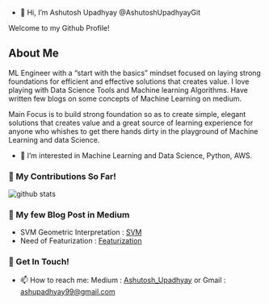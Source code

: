 - 👋 Hi, I’m Ashutosh Upadhyay @AshutoshUpadhyayGit

Welcome to my Github Profile!

## About Me
 ML Engineer with a “start with the basics” mindset focused on laying strong foundations for efficient and effective solutions that creates value.
 I love playing with Data Science Tools and Machine learning Algorithms. 
 Have written few blogs on some concepts of Machine Learning on medium.
 
 Main Focus is to build strong foundation so as to create simple, elegant solutions that creates value and a great source of learning experience for anyone who whishes 
 to get there hands dirty in the playground of Machine Learning and data Science.
 
- 👀 I’m interested in Machine Learning and Data Science, Python, AWS.

### 🌱 My Contributions So Far!
![github stats](https://github-readme-stats.vercel.app/api?username=AshutoshUpadhyayGit&show_icons=true)

### 📝 My few Blog Post in Medium
- SVM Geometric Interpretation :  [SVM](https://medium.com/@Ashutosh_Upadhyay/simple-geometric-interpretation-of-svm-using-convex-hull-ad876f6ea15e)
- Need of Featurization : [Featurization](https://medium.com/@Ashutosh_Upadhyay/need-for-featurization-in-nlp-text2vector-conversion-in-machine-learning-cbbd89f85554)

### 📮 Get In Touch!
- 📫 How to reach me: Medium : [Ashutosh_Upadhyay](https://medium.com/@Ashutosh_Upadhyay) or Gmail : ashupadhyay99@gmail.com 

